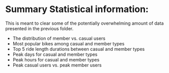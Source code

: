 
# Summary Statistical information:

This is meant to clear some of the potentially overwhelming amount of data presented in the previous folder.

* The distribution of member vs. casual users
* Most popular bikes among casual and member types
* Top 5 ride length durations between casual and member types
* Peak days for casual and member types
* Peak hours for casual and member types
* Peak casual users vs. peak member users
